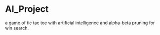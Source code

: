 # AI_Project
a game of tic tac toe with artificial intelligence and alpha-beta pruning for win search.
